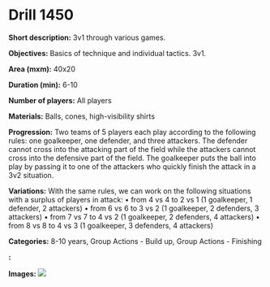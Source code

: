 # Drill 1450

**Short description:**
3v1 through various games.

**Objectives:**
Basics of technique and individual tactics. 3v1.

**Area (mxm):**
40x20

**Duration (min):**
6-10

**Number of players:**
All players

**Materials:**
Balls, cones, high-visibility shirts

**Progression:**
Two teams of 5 players each play according to the following rules: one goalkeeper, one defender, and three attackers. The defender cannot cross into the attacking part of the field while the attackers cannot cross into the defensive part of the field. The goalkeeper puts the ball into play by passing it to one of the attackers who quickly finish the attack in a 3v2 situation.

**Variations:**
With the same rules, we can work on the following situations with a surplus of players in attack: 
• from 4 vs 4 to 2 vs 1 (1 goalkeeper, 1 defender, 2 attackers) 
• from 6 vs 6 to 3 vs 2 (1 goalkeeper, 2 defenders, 3 attackers) 
• from 7 vs 7 to 4 vs 2 (1 goalkeeper, 2 defenders, 4 attackers) 
• from 8 vs 8 to 4 vs 3 (1 goalkeeper, 3 defenders, 4 attackers)

**Categories:**
8-10 years, Group Actions - Build up, Group Actions - Finishing

**:**


**Images:**
![](https://www.coachingfutsal.com/\images\7d9d8034-91ba-4ba4-92bd-570fb6e0ef98_254.png)

